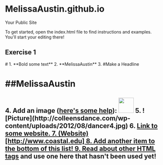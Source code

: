 MelissaAustin.github.io
=====================

Your Public Site

To get started, open the index.html file to find instructions and examples. You'll start your editing there!
<h2 id="Exercise1">Exercise 1</h2>
#
  1. **Bold some text**
  2. **MelissaAustin**
  3. #Make a Headline <h1> 
  ##MelissaAustin<h2> 
  4. Add an image (<a href="http://forum.koramgame.com/thread-60307-1-1.html">here's some help</a>): <img src="http://upload.wikimedia.org/wikipedia/commons/thumb/8/85/Smiley.svg/800px-Smiley.svg.png" height="50" width="50"</li>
  5. ![Picture](http://colleensdance.com/wp-content/uploads/2012/08/dancer4.jpg)
  6. <a href="http://www.coceleratoru.com">Link to some website.
  7. (Website)[http://www.coastal.edu]
  8. Add another item to the bottom of this list!
  9. Read about <a href="http://www.quackit.com/html/tags/">other HTML tags</a> and use one here that hasn't been used yet!


